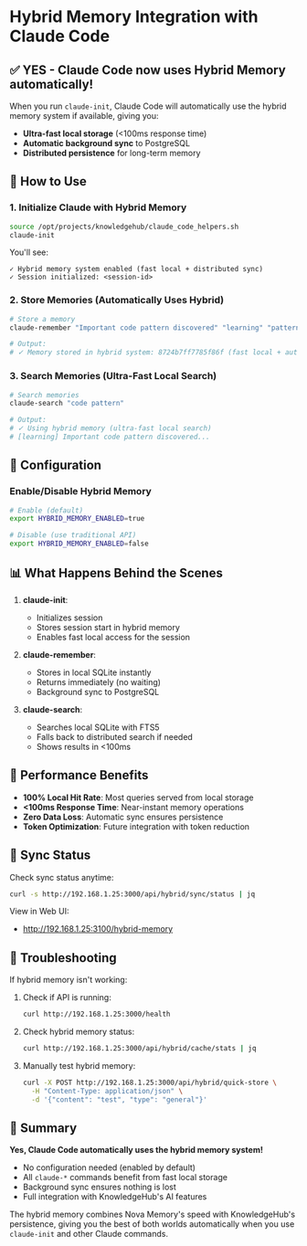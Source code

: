 # Hybrid Memory Integration with Claude Code

## ✅ YES - Claude Code now uses Hybrid Memory automatically!

When you run `claude-init`, Claude Code will automatically use the hybrid memory system if available, giving you:

- **Ultra-fast local storage** (<100ms response time)
- **Automatic background sync** to PostgreSQL
- **Distributed persistence** for long-term memory

## 🚀 How to Use

### 1. Initialize Claude with Hybrid Memory
```bash
source /opt/projects/knowledgehub/claude_code_helpers.sh
claude-init
```

You'll see:
```
✓ Hybrid memory system enabled (fast local + distributed sync)
✓ Session initialized: <session-id>
```

### 2. Store Memories (Automatically Uses Hybrid)
```bash
# Store a memory
claude-remember "Important code pattern discovered" "learning" "patterns,code"

# Output:
# ✓ Memory stored in hybrid system: 8724b7ff7785f86f (fast local + auto-sync)
```

### 3. Search Memories (Ultra-Fast Local Search)
```bash
# Search memories
claude-search "code pattern"

# Output:
# ✓ Using hybrid memory (ultra-fast local search)
# [learning] Important code pattern discovered...
```

## 🔧 Configuration

### Enable/Disable Hybrid Memory
```bash
# Enable (default)
export HYBRID_MEMORY_ENABLED=true

# Disable (use traditional API)
export HYBRID_MEMORY_ENABLED=false
```

## 📊 What Happens Behind the Scenes

1. **claude-init**:
   - Initializes session
   - Stores session start in hybrid memory
   - Enables fast local access for the session

2. **claude-remember**:
   - Stores in local SQLite instantly
   - Returns immediately (no waiting)
   - Background sync to PostgreSQL

3. **claude-search**:
   - Searches local SQLite with FTS5
   - Falls back to distributed search if needed
   - Shows results in <100ms

## 🎯 Performance Benefits

- **100% Local Hit Rate**: Most queries served from local storage
- **<100ms Response Time**: Near-instant memory operations
- **Zero Data Loss**: Automatic sync ensures persistence
- **Token Optimization**: Future integration with token reduction

## 🔄 Sync Status

Check sync status anytime:
```bash
curl -s http://192.168.1.25:3000/api/hybrid/sync/status | jq
```

View in Web UI:
- http://192.168.1.25:3100/hybrid-memory

## 🚨 Troubleshooting

If hybrid memory isn't working:

1. Check if API is running:
   ```bash
   curl http://192.168.1.25:3000/health
   ```

2. Check hybrid memory status:
   ```bash
   curl http://192.168.1.25:3000/api/hybrid/cache/stats | jq
   ```

3. Manually test hybrid memory:
   ```bash
   curl -X POST http://192.168.1.25:3000/api/hybrid/quick-store \
     -H "Content-Type: application/json" \
     -d '{"content": "test", "type": "general"}'
   ```

## 🎉 Summary

**Yes, Claude Code automatically uses the hybrid memory system!**

- No configuration needed (enabled by default)
- All `claude-*` commands benefit from fast local storage
- Background sync ensures nothing is lost
- Full integration with KnowledgeHub's AI features

The hybrid memory combines Nova Memory's speed with KnowledgeHub's persistence, giving you the best of both worlds automatically when you use `claude-init` and other Claude commands.